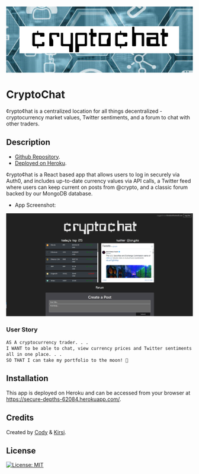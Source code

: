 ![header](readme-header.png)

# CryptoChat

&#162;rypto&#162;hat is a centralized location for all things decentralized - cryptocurrency market values, Twitter sentiments, and a forum to chat with other traders.

## Description 

* [Github Repository](https://github.com/kirsralk/Group1-Project3).
* [Deployed on Heroku](https://secure-depths-62084.herokuapp.com/).

&#162;rypto&#162;hat is a React based app that allows users to log in securely via Auth0, and includes up-to-date currency values via API calls, a Twitter feed where users can keep current on posts from @crypto, and a classic forum backed by our MongoDB database.

* App Screenshot:

![App Screenshot](screenshot.png)

### User Story

```
AS A cryptocurrency trader. . .
I WANT to be able to chat, view currency prices and Twitter sentiments all in one place. . .
SO THAT I can take my portfolio to the moon! 🚀
```

## Installation

This app is deployed on Heroku and can be accessed from your browser at https://secure-depths-62084.herokuapp.com/.

## Credits

Created by [Cody](https://github.com/CodyYuill) & [Kirsi](https://github.com/kirsralk/). 


## License

[![License: MIT](https://img.shields.io/badge/License-MIT-yellow.svg)](https://opensource.org/licenses/MIT)